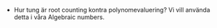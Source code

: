 - Hur tung är root counting kontra polynomevaluering? Vi vill använda detta i våra Algebraic numbers.